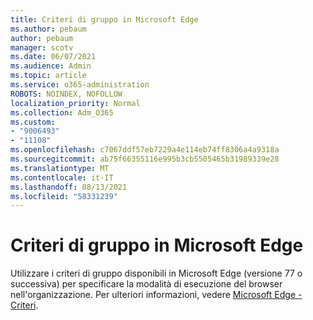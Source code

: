 ```yaml
---
title: Criteri di gruppo in Microsoft Edge
ms.author: pebaum
author: pebaum
manager: scotv
ms.date: 06/07/2021
ms.audience: Admin
ms.topic: article
ms.service: o365-administration
ROBOTS: NOINDEX, NOFOLLOW
localization_priority: Normal
ms.collection: Adm_O365
ms.custom:
- "9006493"
- "11108"
ms.openlocfilehash: c7067ddf57eb7229a4e114eb74ff8306a4a9318a
ms.sourcegitcommit: ab75f66355116e995b3cb5505465b31989339e28
ms.translationtype: MT
ms.contentlocale: it-IT
ms.lasthandoff: 08/13/2021
ms.locfileid: "58331239"
---
```

# <a name="group-policies-in-microsoft-edge"></a>Criteri di gruppo in Microsoft Edge

Utilizzare i criteri di gruppo disponibili in Microsoft Edge (versione 77 o successiva) per specificare la modalità di esecuzione del browser nell'organizzazione. Per ulteriori informazioni, vedere [Microsoft Edge - Criteri](https://docs.microsoft.com/deployedge/microsoft-edge-policies#available-policies).